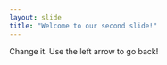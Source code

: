```yaml
---
layout: slide
title: "Welcome to our second slide!"
---
```

Change it.
Use the left arrow to go back!
